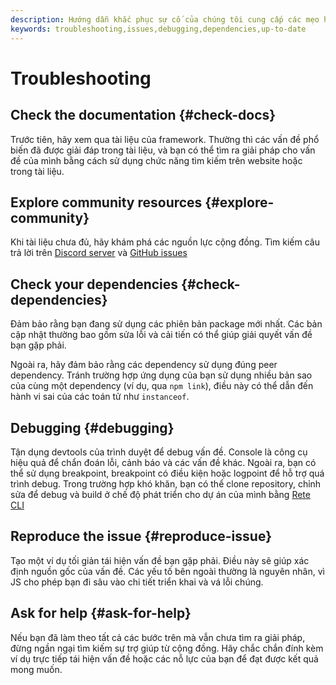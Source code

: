 ```yaml
---
description: Hướng dẫn khắc phục sự cố của chúng tôi cung cấp các mẹo hữu ích để giải quyết các vấn đề thường gặp với framework. Kiểm tra tài liệu, khám phá nguồn lực cộng đồng và đảm bảo bạn đang sử dụng phiên bản package mới nhất để xử lý sự cố hiệu quả
keywords: troubleshooting,issues,debugging,dependencies,up-to-date
---
```


# Troubleshooting

## Check the documentation {#check-docs}

Trước tiên, hãy xem qua tài liệu của framework. Thường thì các vấn đề phổ biến đã được giải đáp trong tài liệu, và bạn có thể tìm ra giải pháp cho vấn đề của mình bằng cách sử dụng chức năng tìm kiếm trên website hoặc trong tài liệu.

## Explore community resources {#explore-community}

Khi tài liệu chưa đủ, hãy khám phá các nguồn lực cộng đồng. Tìm kiếm câu trả lời trên [Discord server](https://discord.com/invite/cxSFkPZdsV) và [GitHub issues](https://github.com/search?q=org%3Aretejs&type=issues)

## Check your dependencies {#check-dependencies}

Đảm bảo rằng bạn đang sử dụng các phiên bản package mới nhất. Các bản cập nhật thường bao gồm sửa lỗi và cải tiến có thể giúp giải quyết vấn đề bạn gặp phải.

Ngoài ra, hãy đảm bảo rằng các dependency sử dụng đúng peer dependency. Tránh trường hợp ứng dụng của bạn sử dụng nhiều bản sao của cùng một dependency (ví dụ, qua `npm link`), điều này có thể dẫn đến hành vi sai của các toán tử như `instanceof`.

## Debugging {#debugging}

Tận dụng devtools của trình duyệt để debug vấn đề. Console là công cụ hiệu quả để chẩn đoán lỗi, cảnh báo và các vấn đề khác. Ngoài ra, bạn có thể sử dụng breakpoint, breakpoint có điều kiện hoặc logpoint để hỗ trợ quá trình debug. Trong trường hợp khó khăn, bạn có thể clone repository, chỉnh sửa để debug và build ở chế độ phát triển cho dự án của mình bằng [Rete CLI](/docs/development/rete-cli)

## Reproduce the issue {#reproduce-issue}

Tạo một ví dụ tối giản tái hiện vấn đề bạn gặp phải. Điều này sẽ giúp xác định nguồn gốc của vấn đề. Các yếu tố bên ngoài thường là nguyên nhân, vì JS cho phép bạn đi sâu vào chi tiết triển khai và vá lỗi chúng.

## Ask for help {#ask-for-help}

Nếu bạn đã làm theo tất cả các bước trên mà vẫn chưa tìm ra giải pháp, đừng ngần ngại tìm kiếm sự trợ giúp từ cộng đồng. Hãy chắc chắn đính kèm ví dụ trực tiếp tái hiện vấn đề hoặc các nỗ lực của bạn để đạt được kết quả mong muốn.